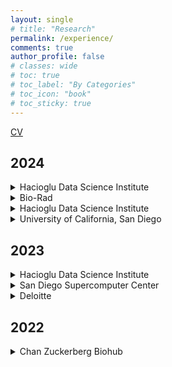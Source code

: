 ```yaml
---
layout: single
# title: "Research"
permalink: /experience/
comments: true
author_profile: false
# classes: wide
# toc: true
# toc_label: "By Categories"
# toc_icon: "book"
# toc_sticky: true
---
```

<a href="../assets/pdfs/CV.pdf">CV</a>
<!-- <a href="https://natdosan.github.io/2024_Resume.pdf">Resume</a> -->

<div class="section">
  <h2>2024</h2>

  <details>
  <summary class="title">Hacioglu Data Science Institute</summary>
    <div class="position">Instructional Assistant
      <ul class="experience">
          <li>Helping teach data science courses for 500+ students</li>
      </ul>
      <br>
    </div>
  </details>

  <details>
  <summary class="title">Bio-Rad</summary>
   <div class="position">Data Science Intern
    <ul class="experience">
        <li>Built a pipeline and database for R&D</li>
    </ul>
    <br>
  </div>
  </details>

  <details>
  <summary class="title">Hacioglu Data Science Institute</summary>
  <div class="position">Undergraduate Researcher
    <ul class="experience">
        <li>Making LLM's more robust for specific Geospatial use cases</li>
    </ul>
    <br>
  </div>
  </details>

  <details>
  <summary class="title">University of California, San Diego</summary>
  <div class="position">Instructional Assistant
    <ul class="experience">
        <li>Helping teach data science courses for 700+ students</li>
    </ul>
  </div>
  </details>
</div>


<div class="section">
  <h2>2023</h2>

  <details>
  <summary class="title">Hacioglu Data Science Institute</summary>
  <div class="position">
    <div class="title">Instructional Assistant</div>
    <ul class="experience">
        <li>Helping teach data science courses for 500+ students</li>
    </ul>
    <br>
  </div>
  </details>

  <details>
  <summary class="title">San Diego Supercomputer Center</summary>
  <div class="position">
    <div class="title">Machine Learning Engineer Intern</div>
    <ul class="experience">
        <li>Built a recommender system that uses reinforcement learning to adjust & improve recommendations</li>
    </ul>
    <br>
  </div>
  </details>

  <details>
  <summary class="title">Deloitte</summary>
  <div class="position">
    <div class="title">Data Science Apprentice</div>
    <ul class="experience">
        <li>Identified significant factors that lead to drug abuse among young adults</li>
    </ul>
    <br>
  </div>

  <details>
  <summary class="title">Chan Zuckerberg Biohub</summary>
  <div class="position">
    <div class="title">Data Science Intern</div>
    <ul class="experience">
        <li>Designed a CRISPR screen query tool</li>
    </ul>
    <br>
  </div>
  </details>
</div>

<div class="section">
  <h2>2022</h2>
  
  <details>
  <summary class="title">Chan Zuckerberg Biohub</summary>
  <div class="position">Data Science Intern
    <ul class="experience">
        <li>Designed a CRISPR screen comparison and visualization tool - Infectious Disease Team</li>
    </ul>
    <br>
  </div>
  </details>
</div>
